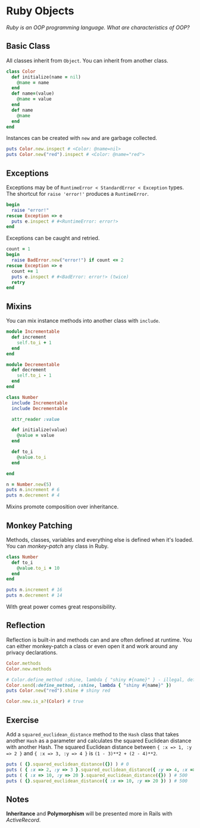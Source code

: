 Ruby Objects
============

*Ruby is an OOP programming language. What are characteristics of OOP?*

Basic Class
-----------

All classes inherit from `Object`. You can inherit from another class.

``` ruby
class Color
  def initialize(name = nil)
    @name = name
  end
  def name=(value)
    @name = value
  end
  def name
    @name
  end
end
```

Instances can be created with `new` and are garbage collected.

``` ruby
puts Color.new.inspect # <Color: @name=nil>
puts Color.new("red").inspect # <Color: @name="red">
```

Exceptions
----------

Exceptions may be of `RuntimeError < StandardError < Exception` types. The shortcut for `raise 'error!'` produces a `RuntimeError`.

``` ruby
begin
  raise "error!"
rescue Exception => e
  puts e.inspect # #<RuntimeError: error!>
end
```

Exceptions can be caught and retried.

``` ruby
count = 1
begin
  raise BadError.new("error!") if count <= 2
rescue Exception => e
  count += 1
  puts e.inspect # #<BadError: error!> (twice)
  retry
end
```

Mixins
------

You can mix instance methods into another class with `include`.

``` ruby
module Incrementable
  def increment
    self.to_i + 1
  end
end

module Decrementable
  def decrement
    self.to_i - 1
  end
end

class Number
  include Incrementable
  include Decrementable

  attr_reader :value

  def initialize(value)
    @value = value
  end

  def to_i
    @value.to_i
  end

end

n = Number.new(5)
puts n.increment # 6
puts n.decrement # 4
```

Mixins promote composition over inheritance.

Monkey Patching
---------------

Methods, classes, variables and everything else is defined when it's loaded. You can *monkey-patch* any class in Ruby.

``` ruby
class Number
  def to_i
    @value.to_i + 10
  end
end

puts n.increment # 16
puts n.decrement # 14
```

With great power comes great responsibility.

Reflection
----------

Reflection is built-in and methods can and are often defined at runtime. You can either monkey-patch a class or even open it and work around any privacy declarations.

``` ruby
Color.methods
Color.new.methods

# Color.define_method :shine, lambda { "shiny #{name}" } - illegal, define_method is private
Color.send(:define_method, :shine, lambda { "shiny #{name}" })
puts Color.new("red").shine # shiny red

Color.new.is_a?(Color) # true
```

Exercise
--------

Add a `squared_euclidean_distance` method to the `Hash` class that takes another `Hash` as a parameter and calculates the squared Euclidean distance with another Hash. The squared Euclidean distance between `{ :x => 1, :y => 2 }` and `{ :x => 3, :y => 4 }` is `(1 - 3)**2 + (2 - 4)**2`.

``` ruby
puts ( {}.squared_euclidean_distance({}) ) # 0
puts ( { :x => 2, :y => 3 }.squared_euclidean_distance({ :y => 4, :x => 5 }) ) # 10
puts ( { :x => 10, :y => 20 }.squared_euclidean_distance({}) ) # 500
puts ( {}.squared_euclidean_distance({ :x => 10, :y => 20 }) ) # 500
```

Notes
-----

**Inheritance** and **Polymorphism** will be presented more in Rails with *ActiveRecord*.
